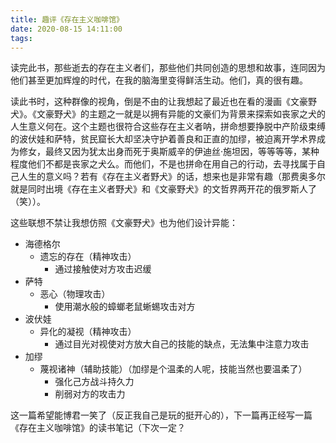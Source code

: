 ```yaml
---
title: 趣评《存在主义咖啡馆》
date: 2020-08-15 14:11:00
tags:
---
```


读完此书，那些逝去的存在主义者们，那些他们共同创造的思想和故事，连同因为他们甚至更加辉煌的时代，在我的脑海里变得鲜活生动。他们，真的很有趣。

读此书时，这种群像的视角，倒是不由的让我想起了最近也在看的漫画《文豪野犬》。《文豪野犬》的主题之一就是以拥有异能的文豪们为背景来探索如丧家之犬的人生意义何在。这个主题也很符合这些存在主义者呐，拼命想要挣脱中产阶级束缚的波伏娃和萨特，贫民窟长大却坚决守护着善良和正直的加缪，被迫离开学术界成为修女，最终又因为犹太出身而死于奥斯威辛的伊迪丝·施坦因，等等等等，某种程度他们不都是丧家之犬么。而他们，不是也拼命在用自己的行动，去寻找属于自己人生的意义吗？若有《存在主义者野犬》的话，想来也是非常有趣（那费奥多尔就是同时出境《存在主义者野犬》和《文豪野犬》的文哲界两开花的俄罗斯人了（笑））。

这些联想不禁让我想仿照《文豪野犬》也为他们设计异能：
- 海德格尔
	- 遗忘的存在（精神攻击）
		- 通过接触使对方攻击迟缓
- 萨特
	- 恶心（物理攻击）
		- 使用潮水般的蟑螂老鼠蜥蜴攻击对方
- 波伏娃
	- 异化的凝视（精神攻击）
		- 通过目光对视使对方放大自己的技能的缺点，无法集中注意力攻击
- 加缪
	- 蔑视诸神（辅助技能）（加缪是个温柔的人呢，技能当然也要温柔了）
		- 强化己方战斗持久力
		- 削弱对方的攻击力

这一篇希望能博君一笑了（反正我自己是玩的挺开心的），下一篇再正经写一篇《存在主义咖啡馆》的读书笔记（下次一定？